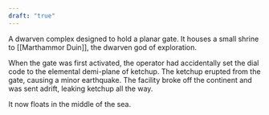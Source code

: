 ```yaml
---
draft: "true"
---
```


A dwarven complex designed to hold a planar gate. It houses a small shrine to [[Marthammor Duin]], the dwarven god of exploration.

When the gate was first activated, the operator had accidentally set the dial code to the elemental demi-plane of ketchup. The ketchup erupted from the gate, causing a minor earthquake. The facility broke off the continent and was sent adrift, leaking ketchup all the way.

It now floats in the middle of the sea.


